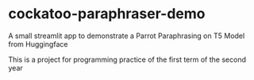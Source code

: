 # cockatoo-paraphraser-demo
A small streamlit app to demonstrate a Parrot Paraphrasing on T5 Model from Huggingface

This is a project for programming practice of the first term of the second year
